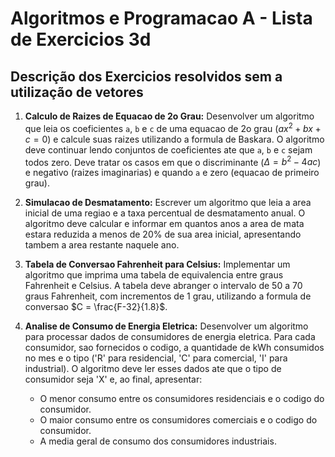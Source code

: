 # Algoritmos e Programacao A - Lista de Exercicios 3d

## Descrição dos Exercicios resolvidos sem a utilização de vetores

1.  **Calculo de Raizes de Equacao de 2o Grau:**
    Desenvolver um algoritmo que leia os coeficientes `a`, `b` e `c` de uma equacao de 2o grau ($ax^2 + bx + c = 0$) e calcule suas raizes utilizando a formula de Baskara. O algoritmo deve continuar lendo conjuntos de coeficientes ate que `a`, `b` e `c` sejam todos zero. Deve tratar os casos em que o discriminante ($\Delta = b^2 - 4ac$) e negativo (raizes imaginarias) e quando `a` e zero (equacao de primeiro grau).

2.  **Simulacao de Desmatamento:**
    Escrever um algoritmo que leia a area inicial de uma regiao e a taxa percentual de desmatamento anual. O algoritmo deve calcular e informar em quantos anos a area de mata estara reduzida a menos de 20% de sua area inicial, apresentando tambem a area restante naquele ano.

3.  **Tabela de Conversao Fahrenheit para Celsius:**
    Implementar um algoritmo que imprima uma tabela de equivalencia entre graus Fahrenheit e Celsius. A tabela deve abranger o intervalo de 50 a 70 graus Fahrenheit, com incrementos de 1 grau, utilizando a formula de conversao $C = \frac{F-32}{1.8}$.

4.  **Analise de Consumo de Energia Eletrica:**
    Desenvolver um algoritmo para processar dados de consumidores de energia eletrica. Para cada consumidor, sao fornecidos o codigo, a quantidade de kWh consumidos no mes e o tipo ('R' para residencial, 'C' para comercial, 'I' para industrial). O algoritmo deve ler esses dados ate que o tipo de consumidor seja 'X' e, ao final, apresentar:
    * O menor consumo entre os consumidores residenciais e o codigo do consumidor.
    * O maior consumo entre os consumidores comerciais e o codigo do consumidor.
    * A media geral de consumo dos consumidores industriais.
